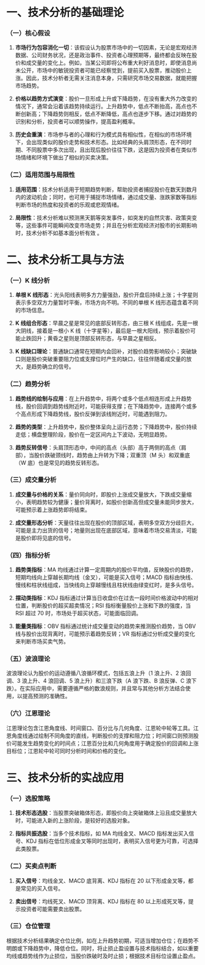 # 一、技术分析的基础理论

### （一）核心假设

1.  **市场行为包容消化一切**：该假设认为股票市场中的一切因素，无论是宏观经济数据、公司财务状况，还是政治事件、投资者心理预期等，最终都会反映在股价和成交量的变化上。例如，当某公司即将公布重大利好消息时，即使消息尚未公开，市场中的敏锐投资者可能已经察觉到，提前买入股票，推动股价上涨。因此，技术分析者无需关注消息本身，只需研究市场交易数据，就能把握市场趋势。

2.  **价格以趋势方式演变**：股价一旦形成上升或下降趋势，在没有重大外力改变的情况下，通常会沿着该趋势持续运行。上升趋势中，低点不断抬高，高点也不断创新高；下降趋势则相反，低点不断降低，高点也逐步下移。通过对趋势的识别和分析，投资者可以顺势操作，提高盈利概率。

3.  **历史会重演**：市场参与者的心理和行为模式具有相似性，在相似的市场环境下，会出现类似的股价走势和技术形态。比如经典的头肩顶形态，在不同时期、不同股票中多次出现，且出现后股价往往下跌，这是因为投资者在类似市场情绪和环境下做出了相似的买卖决策。

### （二）适用范围与局限性

1.  **适用范围**：技术分析适用于短期趋势判断，帮助投资者捕捉股价在数天到数月内的波动机会；同时，也可用于捕捉市场情绪，通过成交量、涨跌家数等指标判断市场的热度和投资者的乐观或悲观情绪。

2.  **局限性**：技术分析难以预测黑天鹅等突发事件，如突发的自然灾害、政策突变等，这些事件可能瞬间改变市场走势；并且在分析宏观经济对股市的长期影响时，技术分析不如基本面分析有效 。

# 二、技术分析工具与方法

### （一）K 线分析

1.  **单根 K 线形态**：光头阳线表明多方力量强劲，股价开盘后持续上涨；十字星则表示多空双方力量暂时平衡，市场方向不明。不同的单根 K 线形态蕴含着不同的市场信息。

2.  **K 线组合形态**：早晨之星是常见的底部反转形态，由三根 K 线组成，先是一根大阴线，接着是一根小 K 线（十字星等），最后是一根大阳线，预示着股价可能止跌回升；黄昏之星则是顶部反转形态，与早晨之星相反。

3.  **K 线缺口理论**：普通缺口通常在短期内会回补，对股价趋势影响较小；突破缺口则是股价突破重要阻力位或支撑位时产生的缺口，往往伴随着成交量的放大，是趋势确立的信号。

### （二）趋势分析

1.  **趋势线的绘制与应用**：在上升趋势中，将两个或多个低点相连形成上升趋势线，股价回调到趋势线附近时，可能获得支撑；在下降趋势中，连接两个或多个高点形成下降趋势线，股价反弹到该线附近时，可能遇到阻力。

2.  **趋势的类型**：上升趋势中，股价整体呈向上运行态势；下降趋势中，股价持续走低；横盘整理阶段，股价在一定区间内上下波动，无明显趋势。

3.  **趋势反转信号**：头肩顶形态中，中间的高点（头部）高于两侧的高点（肩部），当股价跌破颈线时，趋势由上升转为下降；双重顶（M 头）和双重底（W 底）也是常见的趋势反转形态。

### （三）成交量分析

1.  **成交量与价格的关系**：量价同向时，即股价上涨成交量放大，下跌成交量缩小，表明趋势较为健康；量价背离时，如股价创新高但成交量未能同步放大，可能预示着上涨趋势即将结束。

2.  **成交量形态分析**：天量往往出现在股价的顶部区域，表明多空双方分歧巨大，可能是主力出货的信号；地量则出现在底部区域，意味着市场交易清淡，可能是股价即将见底的信号。

### （四）指标分析

1.  **趋势类指标**：MA 均线通过计算一定周期内的股价平均值，反映股价的趋势，短期均线向上穿越长期均线（金叉），可能是买入信号；MACD 指标由快线、慢线和柱状线组成，当快线向上穿越慢线且柱状线由绿变红时，是多头信号。

2.  **摆动类指标**：KDJ 指标通过计算当日收盘价在过去一段时间价格波动中的相对位置，判断股价的超买超卖情况；RSI 指标衡量股价上涨和下跌的强度，当 RSI 超过 70 时，市场处于超买状态，可能面临回调。

3.  **能量类指标**：OBV 指标通过统计成交量变动的趋势来推测股价趋势，当 OBV 线与股价出现背离时，可能预示着趋势反转；VR 指标通过分析成交量的变化来判断市场买卖气势。

### （五）波浪理论

波浪理论认为股价的运动遵循八浪循环模式，包括五浪上升（1 浪上升、2 浪回调、3 浪上升、4 浪回调、5 浪上升）和三浪下跌（A 浪下跌、B 浪反弹、C 浪下跌）。在实际应用中，需要遵循严格的数浪规则，并且常与其他分析方法结合使用，以提高预测的准确性。

### （六）江恩理论

江恩理论包含江恩角度线、时间窗口、百分比与几何角度、江恩轮中轮等工具。江恩角度线通过绘制不同角度的直线，判断股价的支撑和阻力位；时间窗口则预测股价可能发生趋势变化的时间点；江恩百分比和几何角度用于确定股价的回调和上涨目标位；江恩轮中轮可同时分析时间和价格的变化。

# 三、技术分析的实战应用

### （一）选股策略

1.  **技术形态选股**：当股票突破箱体形态，即股价向上突破箱体上沿且成交量放大时，可能进入新的上涨阶段，是较好的选股对象。

2.  **指标共振选股**：当多个技术指标，如 MA 均线金叉、MACD 指标发出买入信号、KDJ 指标在低位形成金叉等同时出现时，表明买入信号更为可靠，可选择此类股票。

### （二）买卖点判断

1.  **买入信号**：均线金叉、MACD 底背离、KDJ 指标在 20 以下形成金叉等，都是常见的买入信号。

2.  **卖出信号**：均线死叉、MACD 顶背离、KDJ 指标在 80 以上形成死叉等，提示投资者可能需要卖出股票。

### （三）仓位管理

根据技术分析结果确定仓位比例，如在上升趋势初期，可适当增加仓位；在趋势不明朗或下降趋势中，降低仓位。同时，将止损止盈设置与技术指标结合，如以重要均线或趋势线作为止损位，当股价跌破时及时止损；根据技术目标位设置止盈点。
